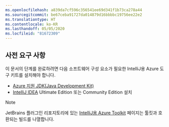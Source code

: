 ```yaml
---
ms.openlocfilehash: a839da7cf596c356541ee69d341f1b73ca278a44
ms.sourcegitcommit: be67ceba91727da014879d16bbbbc19756ee22e2
ms.translationtype: HT
ms.contentlocale: ko-KR
ms.lasthandoff: 05/05/2020
ms.locfileid: "81672309"
---
```

## <a name="prerequisites"></a>사전 요구 사항

이 문서의 단계를 완료하려면 다음 소프트웨어 구성 요소가 필요한 IntelliJ용 Azure 도구 키트를 설치해야 합니다.

* [Azure 지원 JDK(Java Development Kit)](https://aka.ms/azure-jdks)
* [IntelliJ IDEA](https://www.jetbrains.com/idea/download/) Ultimate Edition 또는 Community Edition 설치

> [!NOTE]
> JetBrains 플러그인 리포지토리에 있는 [IntelliJ용 Azure Toolkit](https://plugins.jetbrains.com/plugin/8053) 페이지는 툴킷과 호환되는 빌드를 나열합니다.

<!--
> [!IMPORTANT]
> 
> If you are using the Azure Toolkit for IntelliJ on Windows, the toolkit requires installing the Azure SDK 2.9.6 or later in order to use the Azure emulator. You have two options for installing the Azure SDK:
> 
> * You can download and install the Azure SDK by using the [Web Platform Installer (WebPI)](https://go.microsoft.com/fwlink/?LinkID=252838).
> * If you do not have the Azure SDK installed when you create your first Azure deployment project, you will be prompted to automatically download install the requisite version of the Azure SDK.
> 
> Note that the Azure SDK is only required on Windows.
> 
-->
